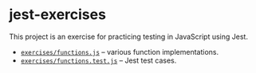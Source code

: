 # jest-exercises

This project is an exercise for practicing testing in JavaScript using Jest.

- [`exercises/functions.js`](exercises/functions.js) – various function implementations.
- [`exercises/functions.test.js`](exercises/functions.test.js) – Jest test cases.
